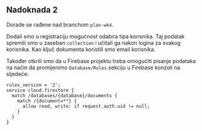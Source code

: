 ## Nadoknada 2

Dorade se rađene nad branchom `plan-wk4`.

Dodali smo u registraciju mogućnost odabira tipa korisnika. Taj podatak spremili smo u zaseban `collection` i učitali ga nakon logina za svakog korisnika. Kao ključ dokumenta koristili smo email korisnika.

Također otkrili smo da u Firebase projektu treba omogućiti pisanje podataka na način da promijenimo `Database/Rules` sekciju u Firebase konzoli na sljedeće:

```
rules_version = '2';
service cloud.firestore {
  match /databases/{database}/documents {
    match /{document=**} {
      allow read, write: if request.auth.uid != null;
    }
  }
}
```